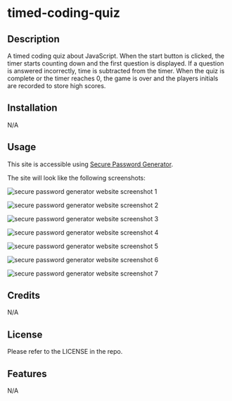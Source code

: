 # timed-coding-quiz

## Description

A timed coding quiz about JavaScript. When the start button is clicked, the timer starts counting down and the first question is displayed. If a question is answered incorrectly, time is subtracted from the timer. When the quiz is complete or the timer reaches 0, the game is over and the players initials are recorded to store high scores.

## Installation

N/A

## Usage

This site is accessible using [Secure Password Generator](https://savannahjk02.github.io/secure-password-generator/).

The site will look like the following screenshots:

![secure password generator website screenshot 1](/images/Screen%20Shot%202023-10-13%20at%201.07.10%20AM.png)

![secure password generator website screenshot 2](/images/Screen%20Shot%202023-10-13%20at%201.07.20%20AM.png)

![secure password generator website screenshot 3](/images/Screen%20Shot%202023-10-13%20at%201.07.31%20AM.png)

![secure password generator website screenshot 4](/images/Screen%20Shot%202023-10-13%20at%201.07.41%20AM.png)

![secure password generator website screenshot 5](/images/Screen%20Shot%202023-10-13%20at%201.07.49%20AM.png)

![secure password generator website screenshot 6](/images/Screen%20Shot%202023-10-13%20at%201.07.56%20AM.png)

![secure password generator website screenshot 7](/images/Screen%20Shot%202023-10-13%20at%201.08.03%20AM.png)
## Credits

N/A

## License

Please refer to the LICENSE in the repo.

## Features

N/A


